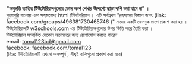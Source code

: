 <b>"অনুমতি ব্যাতিত টিউটোরিয়ালগুলোর কোন অংশ শেখার উদ্দেশ্যে ছাড়া কপি করা যাবে না" । </b></br>
পুরোপুরি বাংলায় এবং সহজবোধ্য html টিউটোরিয়াল । এটি সর্বপ্রথম "রহস্যময় বিজ্ঞান জগৎ (link: facebook.com/groups/496381730465746 )" নামের একটি ফেসবুক গ্রুপে প্রকাশ করা হয় । টিউটোরিয়ালটি w3schools.com এর টিউটোরিয়ালগুলোর উপর ভিত্তি করে তৈরি করা । </br>
টিউটোরিয়াল সম্পর্কিত যেকোন মতামতের জন্য য়োগাযোগ করতে পারেন </br>
email: tomal123bd@gmail.com </br>
facebook: facebook.com/tomal123 </br>
(বি:দ্র: টিউটোরিয়ালটি এখনো অসম্পূর্ন , শীঘ্রই বাকিগুলো প্রকাশ করা হবে) </br>
